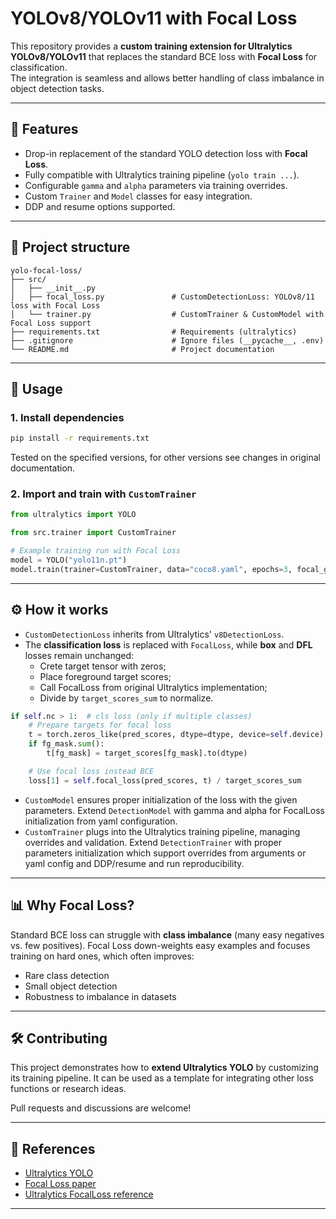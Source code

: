 # YOLOv8/YOLOv11 with Focal Loss

This repository provides a **custom training extension for Ultralytics YOLOv8/YOLOv11** that replaces the standard BCE
loss with **Focal Loss** for classification.  
The integration is seamless and allows better handling of class imbalance in object detection tasks.

---

## 📌 Features

- Drop-in replacement of the standard YOLO detection loss with **Focal Loss**.
- Fully compatible with Ultralytics training pipeline (`yolo train ...`).
- Configurable `gamma` and `alpha` parameters via training overrides.
- Custom `Trainer` and `Model` classes for easy integration.
- DDP and resume options supported.

---

## 📂 Project structure

```
yolo-focal-loss/
├── src/
│   ├── __init__.py                 
│   ├── focal_loss.py               # CustomDetectionLoss: YOLOv8/11 loss with Focal Loss
│   └── trainer.py                  # CustomTrainer & CustomModel with Focal Loss support
├── requirements.txt                # Requirements (ultralytics)
├── .gitignore                      # Ignore files (__pycache__, .env)
└── README.md                       # Project documentation
```

---

## 🚀 Usage

### 1. Install dependencies

```bash
pip install -r requirements.txt
```

Tested on the specified versions, for other versions see changes in original documentation.

### 2. Import and train with `CustomTrainer`

```python
from ultralytics import YOLO

from src.trainer import CustomTrainer

# Example training run with Focal Loss
model = YOLO("yolo11n.pt")
model.train(trainer=CustomTrainer, data="coco8.yaml", epochs=3, focal_gamma=1.5, focal_alpha=0.75)
```

---

## ⚙️ How it works

* `CustomDetectionLoss` inherits from Ultralytics' `v8DetectionLoss`.
* The **classification loss** is replaced with `FocalLoss`, while **box** and **DFL** losses remain unchanged:
    * Crete target tensor with zeros;
    * Place foreground target scores;
    * Call FocalLoss from original Ultralytics implementation;
    * Divide by `target_scores_sum` to normalize.

```python
if self.nc > 1:  # cls loss (only if multiple classes)
    # Prepare targets for focal loss
    t = torch.zeros_like(pred_scores, dtype=dtype, device=self.device)
    if fg_mask.sum():
        t[fg_mask] = target_scores[fg_mask].to(dtype)

    # Use focal loss instead BCE
    loss[1] = self.focal_loss(pred_scores, t) / target_scores_sum
```

* `CustomModel` ensures proper initialization of the loss with the given parameters.
  Extend `DetectionModel` with gamma and alpha for FocalLoss initialization from yaml configuration.
* `CustomTrainer` plugs into the Ultralytics training pipeline, managing overrides and validation.
  Extend `DetectionTrainer` with proper parameters initialization which support overrides from arguments or yaml config
  and DDP/resume and run reproducibility.

---

## 📊 Why Focal Loss?

Standard BCE loss can struggle with **class imbalance** (many easy negatives vs. few positives).
Focal Loss down-weights easy examples and focuses training on hard ones, which often improves:

* Rare class detection
* Small object detection
* Robustness to imbalance in datasets

---

## 🛠 Contributing

This project demonstrates how to **extend Ultralytics YOLO** by customizing its training pipeline.
It can be used as a template for integrating other loss functions or research ideas.

Pull requests and discussions are welcome!

---

## 📜 References

* [Ultralytics YOLO](https://github.com/ultralytics/ultralytics)
* [Focal Loss paper](https://arxiv.org/abs/1708.02002)
* [Ultralytics FocalLoss reference](https://docs.ultralytics.com/reference/utils/loss/#ultralytics.utils.loss.FocalLoss)

---
